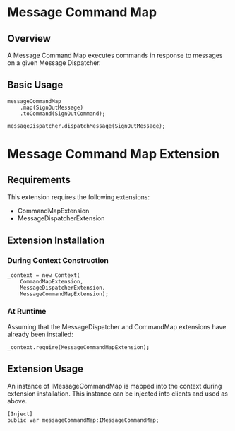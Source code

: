 # Message Command Map

## Overview

A Message Command Map executes commands in response to messages on a given Message Dispatcher.

## Basic Usage

    messageCommandMap
        .map(SignOutMessage)
        .toCommand(SignOutCommand);
    
    messageDispatcher.dispatchMessage(SignOutMessage);

# Message Command Map Extension

## Requirements

This extension requires the following extensions:

+ CommandMapExtension
+ MessageDispatcherExtension

## Extension Installation

### During Context Construction

    _context = new Context(
    	CommandMapExtension,
    	MessageDispatcherExtension,
	    MessageCommandMapExtension);

### At Runtime

Assuming that the MessageDispatcher and CommandMap extensions have already been installed:

	_context.require(MessageCommandMapExtension);

## Extension Usage

An instance of IMessageCommandMap is mapped into the context during extension installation. This instance can be injected into clients and used as above.

	[Inject]
    public var messageCommandMap:IMessageCommandMap;

